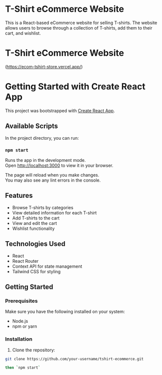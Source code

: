 # T-Shirt eCommerce Website

This is a React-based eCommerce website for selling T-shirts. The website allows users to browse through a collection of T-shirts, add them to their cart, and wishlist.

# T-Shirt eCommerce Website
(https://ecom-tshirt-store.vercel.app/)

# Getting Started with Create React App

This project was bootstrapped with [Create React App](https://github.com/facebook/create-react-app).

## Available Scripts

In the project directory, you can run:

### `npm start`

Runs the app in the development mode.\
Open [http://localhost:3000](http://localhost:3000) to view it in your browser.

The page will reload when you make changes.\
You may also see any lint errors in the console.


## Features

- Browse T-shirts by categories
- View detailed information for each T-shirt
- Add T-shirts to the cart
- View and edit the cart
- Wishlist functionality

## Technologies Used

- React
- React Router
- Context API for state management
- Tailwind CSS for styling

## Getting Started

### Prerequisites

Make sure you have the following installed on your system:

- Node.js
- npm or yarn

### Installation

1. Clone the repository:

```bash
git clone https://github.com/your-username/tshirt-ecommerce.git

then `npm start`